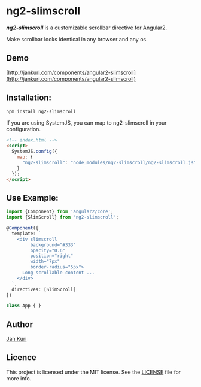 # ng2-slimscroll

***ng2-slimscroll*** is a customizable scrollbar directive for Angular2.

Make scrollbar looks identical in any browser and any os.

## Demo

[http://jankuri.com/components/angular2-slimscroll](http://jankuri.com/components/angular2-slimscroll)

## Installation: 

```bash
npm install ng2-slimscroll
```

If you are using SystemJS, you can map to ng2-slimscroll in your configuration.

```html
<!-- index.html -->
<script>
  SystemJS.config({
    map: {
      "ng2-slimscroll": "node_modules/ng2-slimscroll/ng2-slimscroll.js"
    }
  });
</script>
```

## Use Example:

```ts
import {Component} from 'angular2/core';
import {SlimScroll} from 'ng2-slimscroll';

@Component({
  template: `
    <div slimscroll 
         background="#333" 
         opacity="0.6" 
         position="right" 
         width="7px"
         border-radius="5px">
      Long scrollable content ...
    </div>
  `,
  directives: [SlimScroll]
})

class App { }
```

## Author

[Jan Kuri](http://www.jankuri.com)

## Licence

This project is licensed under the MIT license. See the [LICENSE](LICENSE) file for more info.
